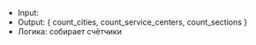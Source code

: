 * Input:
* Output:
		{
			count_cities,
			count_service_centers,
			count_sections
		}
* Логика: собирает счётчики